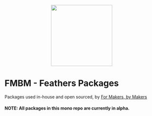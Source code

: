 <p align="center"><img src="https://pbs.twimg.com/profile_images/1041540742940770304/Q-HPWlSn_400x400.jpg" width="200" /></p>

# FMBM - Feathers Packages

Packages used in-house and open sourced, by [For Makers, by Makers](https://fmbm.io)

#### NOTE: All packages in this mono repo are currently in alpha.
